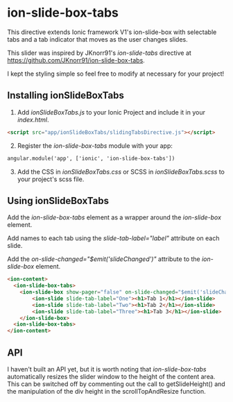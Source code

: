 # ion-slide-box-tabs

This directive extends Ionic framework V1's ion-slide-box with selectable tabs and a tab indicator that moves as the user changes slides. 

This slider was inspired by JKnorr91's *ion-slide-tabs* directive at https://github.com/JKnorr91/ion-slide-box-tabs.

I kept the styling simple so feel free to modify at necessary for your project!

## Installing ionSlideBoxTabs

1. Add *ionSlideBoxTabs.js* to your Ionic Project and include it in your *index.html*.

  ```html
  <script src="app/ionSlideBoxTabs/slidingTabsDirective.js"></script>
  ```

2. Register the *ion-slide-box-tabs* module with your app:

  ```html
  angular.module('app', ['ionic', 'ion-slide-box-tabs'])
  ```

3. Add the CSS in *ionSlideBoxTabs.css* or SCSS in *ionSlideBoxTabs.scss* to your project's scss file.

## Using ionSlideBoxTabs

Add the *ion-slide-box-tabs* element as a wrapper around the *ion-slide-box* element.

Add names to each tab using the *slide-tab-label="label"* attribute on each slide.

Add the *on-slide-changed="$emit('slideChanged')"* attribute to the *ion-slide-box* element. 

```html
<ion-content>
  <ion-slide-box-tabs>
    <ion-slide-box show-pager="false" on-slide-changed="$emit('slideChanged')">
        <ion-slide slide-tab-label="One"><h1>Tab 1</h1></ion-slide>
        <ion-slide slide-tab-label="Two"><h1>Tab 2</h1></ion-slide>
        <ion-slide slide-tab-label="Three"><h1>Tab 3</h1></ion-slide>
    </ion-slide-box>
  <ion-slide-box-tabs>
</ion-content>
```

## API

I haven't built an API yet, but it is worth noting that *ion-slide-box-tabs* automatically resizes the slider window to the height of the content area. This can be switched off by commenting out the call to getSlideHeight() and the manipulation of the div height in the scrollTopAndResize function. 
